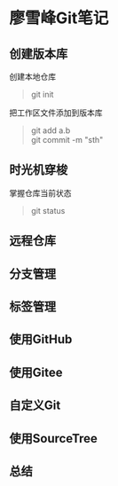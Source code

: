 # 廖雪峰Git笔记

## 创建版本库

创建本地仓库

> git init

把工作区文件添加到版本库

> git add a.b  
> git commit -m "sth"

## 时光机穿梭

掌握仓库当前状态

> git status

## 远程仓库

## 分支管理

## 标签管理

## 使用GitHub

## 使用Gitee

## 自定义Git

## 使用SourceTree

## 总结

